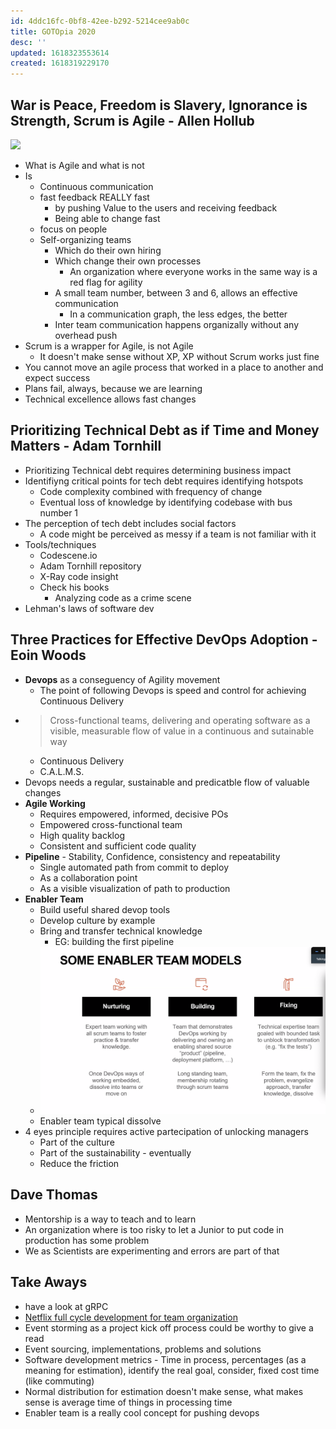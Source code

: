 ```yaml
---
id: 4ddc16fc-0bf8-42ee-b292-5214cee9ab0c
title: GOTOpia 2020
desc: ''
updated: 1618323553614
created: 1618319229170
---
```


## War is Peace, Freedom is Slavery, Ignorance is Strength, Scrum is Agile - Allen Hollub
![](/assets/images/confs.gotopia_2020.1.png)
* What is Agile and what is not
* Is
  * Continuous communication
  * fast feedback REALLY fast
    * by pushing Value to the users and receiving feedback
    * Being able to change fast
  * focus on people
  * Self-organizing teams
    * Which do their own hiring
    * Which change their own processes
      * An organization where everyone works in the same way is a red flag for agility
    * A small team number, between 3 and 6, allows an effective communication
      * In a communication graph, the less edges, the better
    * Inter team communication happens organizally without any overhead push
* Scrum is a wrapper for Agile, is not Agile
  * It doesn't make sense without XP, XP without Scrum works just fine
* You cannot move an agile process that worked in a place to another and expect success
* Plans fail, always, because we are learning
* Technical excellence allows fast changes

## Prioritizing Technical Debt as if Time and Money Matters - Adam Tornhill
* Prioritizing Technical debt requires determining business impact
* Identifiyng critical points for tech debt requires identifying hotspots
  * Code complexity combined with frequency of change
  * Eventual loss of knowledge by identifying codebase with bus number 1
* The perception of tech debt includes social factors
  * A code might be perceived as messy if a team is not familiar with it
* Tools/techniques
  * Codescene.io
  * Adam Tornhill repository
  * X-Ray code insight
  * Check his books
    * Analyzing code as a crime scene
* Lehman's laws of software dev

## Three Practices for Effective DevOps Adoption - Eoin Woods
* __Devops__ as a conseguency of Agility movement
  * The point of following Devops is speed and control for achieving Continuous Delivery
* > Cross-functional teams, delivering and operating software as a visible, measurable flow of value in a continuous and sutainable way
  * Continuous Delivery
  * C.A.L.M.S.
* Devops needs a regular, sustainable and predicatble flow of valuable changes
* __Agile Working__
  * Requires empowered, informed, decisive POs
  * Empowered cross-functional team
  * High quality backlog
  * Consistent and sufficient code quality
* __Pipeline__ - Stability, Confidence, consistency and repeatability
  * Single automated path from commit to deploy
  * As a collaboration point
  * As a visible visualization of path to production
* __Enabler Team__
  * Build useful shared devop tools
  * Develop culture by example
  * Bring and transfer technical knowledge
    * EG: building the first pipeline
  *  ![some enabler team models](/assets/images/confs.gotopia_2020.2.png)
  * Enabler team typical dissolve
* 4 eyes principle requires active partecipation of unlocking managers
  * Part of the culture
  * Part of the sustainability - eventually
  * Reduce the friction

## Dave Thomas
* Mentorship is a way to teach and to learn
* An organization where is too risky to let a Junior to put code in production has some problem
* We as Scientists are experimenting and errors are part of that

## Take Aways
* have a look at gRPC
* [Netflix full cycle development for team organization](https://netflixtechblog.com/full-cycle-developers-at-netflix-a08c31f83249)
* Event storming as a project kick off process could be worthy to give a read
* Event sourcing, implementations, problems and solutions
* Software development metrics - Time in process, percentages (as a meaning for estimation), identify the real goal, consider, fixed cost time (like commuting)
* Normal distribution for estimation doesn't make sense, what makes sense is average time of things in processing time
* Enabler team is a really cool concept for pushing devops

